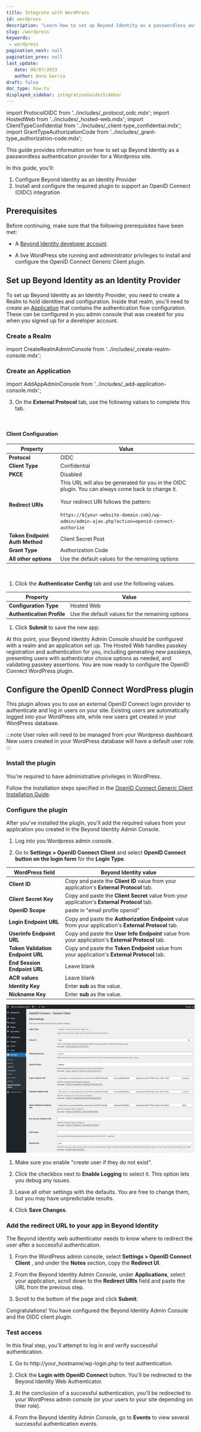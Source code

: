 ```yaml
---
title: Integrate with WordPress
id: wordpress
description: "Learn how to set up Beyond Identity as a passwordless authentication provider for a Wordpress site."
slug: /wordpress
keywords: 
 - wordpress
pagination_next: null
pagination_prev: null
last_update: 
   date: 08/07/2023
   author: Anna Garcia
draft: false
doc_type: how-to
displayed_sidebar: integrationGuidesSidebar
---
```


import ProtocolOIDC from '../includes/_protocol_oidc.mdx';
import HostedWeb from '../includes/_hosted-web.mdx';
import ClientTypeConfidential from '../includes/_client-type_confidential.mdx';
import GrantTypeAuthorizationCode from '../includes/_grant-type_authorization-code.mdx';


This guide provides information on how to set up Beyond Identity as a passwordless authentication provider for a Wordpress site.
 

In this guide, you'll:

1. Configure Beyond Identity as an Identity Provider
1. Install and configure the required plugin to support an OpenID Connect (OIDC) integration

## Prerequisites

Before continuing, make sure that the following prerequisites have been met:

- A [Beyond Identity developer account](https://beyondidentity.com/developers).

- A live WordPress site running and administrator privileges to install and configure the OpenID Connect Generic Client plugin.

## Set up Beyond Identity as an Identity Provider

To set up Beyond Identity as an Identity Provider, you need to create a Realm to hold identities and configuration. Inside that realm, you'll need to create an [Application](/docs/next/add-an-application) that contains the authentication flow configuration. These can be configured in you admin console that was created for you when you signed up for a developer account.

### Create a Realm

import CreateRealmAdminConsole from '../includes/_create-realm-console.mdx';

<CreateRealmAdminConsole />

### Create an Application

import AddAppAdminConsole  from '../includes/_add-application-console.mdx';

<AddAppAdminConsole />

3. On the **External Protocol** tab, use the following values to complete this tab.  

  <br />

  <h4>Client Configuration</h4>

  | Property | Value | 
  | ----------- | ----------- |
  | **Protocol** | OIDC<br /><ProtocolOIDC/> |
  | **Client Type** | Confidential<br /><ClientTypeConfidential/> |
  | **PKCE** | Disabled  | 
  | **Redirect URIs** | This URL will also be generated for you in the OIDC plugin. You can always come back to change it.<br /><br />Your redirect URI follows the pattern:<br /><br />`https://${your-website-domain.com}/wp-admin/admin-ajax.php?action=openid-connect-authorize` | 
  | **Token Endpoint Auth Method** | Client Secret Post | 
  | **Grant Type** | Authorization Code<br /><GrantTypeAuthorizationCode/> |
  | **All other options** | Use the default values for the remaining options | 

  <br />

1. Click the **Authenticator Config** tab and use the following values. 
  
  | Property | Value | 
  | ----------- | ----------- |
  | **Configuration Type** | Hosted Web <br /><HostedWeb/> |
  | **Authentication Profile** | Use the default values for the remaining options |

1. Click **Submit** to save the new app.

At this point, your Beyond Identity Admin Console should be configured with a realm and an application set up. The Hosted Web handles passkey registration and authentication for you, including generating new passkeys, presenting users with authenticator choice options as needed, and validating passkey assertions. You are now ready to configure the OpenID Connect WordPress plugin.

## Configure the OpenID Connect WordPress plugin

This plugin allows you to use an external OpenID Connect login provider to authenticate and log in users on your site. Existing users are automatically logged into your WordPress site, while new users get created in your WordPress database. 

:::note
User roles will need to be managed from your Wordpress dashboard. New users created in your WordPress database will have a default user role. 
:::

### Install the plugin

You're required to have administrative privileges in WordPress.

Follow the installation steps specified in the [OpenID Connect Generic Client Installation Guide](https://wordpress.org/plugins/daggerhart-openid-connect-generic/#installation).

### Configure the plugin

After you've installed the plugin, you'll add the required values from your application you created in the Beyond Identity Admin Console.

1. Log into you Wordpress admin console.

1. Go to **Settings > OpenID Connect Client** and select **OpenID Connect button on the login form** for the **Login Type**. 

  | WordPress field | Beyond Identity value | 
  | --- | --- |
  | **Client ID** | Copy and paste the **Client ID** value from your application's **External Protocol** tab. |
  | **Client Secret Key** | Copy and paste the **Client Secret** value from your application's **External Protocol** tab. |  
  | **OpenID Scope** | paste in "email profile openid" |
  | **Login Endpoint URL** | Copy and paste the **Authorization Endpoint** value from your application's **External Protocol** tab. |
  | **Userinfo Endpoint URL** | Copy and paste the **User Info Endpoint** value from your application's **External Protocol** tab. |
  | **Token Validation Endpoint URL** | Copy and paste the **Token Endpoint** value from your application's **External Protocol** tab. |
  | **End Session Endpoint URL** | Leave blank |
  | **ACR values** | Leave blank |
  | **Identity Key** | Enter **sub** as the value. |
  | **Nickname Key** | Enter **sub** as the value. |

  ![Screenshot of a WordPress plugin configuration settings page. The user interface displays various options and fields for customizing the plugin's functionality. Users can modify settings, adjust preferences, and tailor the plugin according to their specific needs.](../images/integration-guides/wordpress-plugin-config.png)

1. Make sure you enable "create user if they do not exist".

1. Click the checkbox next to **Enable Logging** to select it.  This option lets you debug any issues.

1. Leave all other settings with the defaults. You are free to change them, but you may have unpredictable results.

1. Click **Save Changes**.

### Add the redirect URL to your app in Beyond Identity

The Beyond Identity web authenticator needs to know where to redirect the user after a successful authentication.

1. From the WordPress admin console, select **Settings > OpenID Connect Client** , and under the **Notes** section, copy the **Redirect UI**.

3. From the Beyond Identity Admin Console, under **Applications**, select your application, scroll down to the **Redirect URIs** field and paste the URL from the previous step. 

4. Scroll to the bottom of the page and click **Submit**.

Congratulations! You have configured the Beyond Identity Admin Console and the OIDC client plugin.

### Test access

In this final step, you'll attempt to log in and verify successful authentication.

1. Go to http://your_hostname/wp-login.php to test authentication.

1. Click the **Login with OpenID Connect** button. You'll be redirected to the Beyond Identity Web Authenticator.

1. At the conclusion of a successful authentication, you'll be redirected to your WordPress admin console (or your users to your site depending on thier role). 

1. From the Beyond Identity Admin Console, go to **Events** to view several successful authentication events. 
